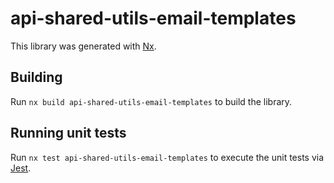 # api-shared-utils-email-templates

This library was generated with [Nx](https://nx.dev).

## Building

Run `nx build api-shared-utils-email-templates` to build the library.

## Running unit tests

Run `nx test api-shared-utils-email-templates` to execute the unit tests via
[Jest](https://jestjs.io).
